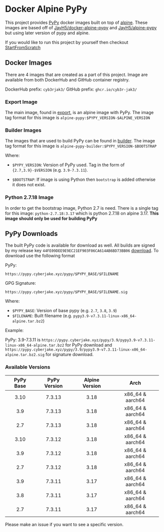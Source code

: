 # Docker Alpine PyPy

This project provides [PyPy](https://www.pypy.org/) docker images built on top of [alpine](https://www.alpinelinux.org/). These images are based off of [JayH5/docker-alpine-pypy](https://github.com/JayH5/docker-alpine-pypy) and [JayH5/alpine-pypy](https://github.com/JayH5/alpine-pypy) but using later version of pypy and alpine.

If you would like to run this project by yourself then checkout [StartFromScratch](./StartFromScratch.md)

## Docker Images

There are 4 images that are created as a part of this project. Image are available from both DockerHub and GitHub container registry.

DockerHub prefix: `cyb3rjak3/`
GitHub prefix: `ghcr.io/cyb3r-jak3/`

### Export Image

The main image, found in [export](./export/), is an alpine image with PyPy. The image tag format for this image is `alpine-pypy:$PYPY_VERSION-$ALPINE_VERSION`

### Builder Images

The images that are used to build PyPy can be found in [builder](./builder/). The image tag format for this image is `alpine-pypy-builder:$PYPY_VERSION-$BOOTSTRAP`

Where:

- `$PYPY_VERSION`: Version of PyPy used. Tag in the form of `{2.7,3.9}-$VERSION` (e.g. `3.9-7.3.11`).

- `$BOOTSTRAP`: If image is using Python then `bootstrap` is added otherwise it does not exist.

### Python 2.7.18 Image

In order to get the bootstrap image, Python 2.7 is need. There is a single tag for this image: `python-2.7.18:3.17` which is python 2.7.18 on alpine 3.17. **This image should only be used for building PyPy**

## PyPy Downloads

The built PyPy code is available for download as well. All builds are signed by my release key `44FE09DEE9E9EC21EF903F06CA614AB6BD73BB06` [download](https://cyberjake.xyz/files/releases@cyberjake.xyz.asc). To download use the following format

PyPy:

`https://pypy.cyberjake.xyz/pypy/$PYPY_BASE/$FILENAME`

GPG Signature:

`https://pypy.cyberjake.xyz/pypy/$PYPY_BASE/$FILENAME.sig`

Where:

- `$PYPY_BASE`: Version of base pypy (e.g. `2.7`, `3.8`, `3.9`)
- `$FILENAME`: Built filename (e.g. `pypy3.9-v7.3.11-linux-x86_64-alpine.tar.bz2`)

Example:

PyPy: 3.9-7.3.11 is `https://pypy.cyberjake.xyz/pypy/3.9/pypy3.9-v7.3.11-linux-x86_64-alpine.tar.bz2` for PyPy download and `https://pypy.cyberjake.xyz/pypy/3.9/pypy3.9-v7.3.11-linux-x86_64-alpine.tar.bz2.sig` for signature download.

### Available Versions

| PyPy Base   | PyPy Version   | Alpine Version   |       Arch         |
|:-----------:|:--------------:|:----------------:|:------------------:|
| 3.10        | 7.3.13         | 3.18             | x86_64 & aarch64   |
| 3.9         | 7.3.13         | 3.18             | x86_64 & aarch64   |
| 2.7         | 7.3.13         | 3.18             | x86_64 & aarch64   |
| 3.10        | 7.3.12         | 3.18             | x86_64 & aarch64   |
| 3.9         | 7.3.12         | 3.18             | x86_64 & aarch64   |
| 2.7         | 7.3.12         | 3.18             | x86_64 & aarch64   |
| 3.9         | 7.3.11         | 3.17             | x86_64 & aarch64   |
| 3.8         | 7.3.11         | 3.17             | x86_64 & aarch64   |
| 2.7         | 7.3.11         | 3.17             | x86_64 & aarch64   |

Please make an issue if you want to see a specific version.
